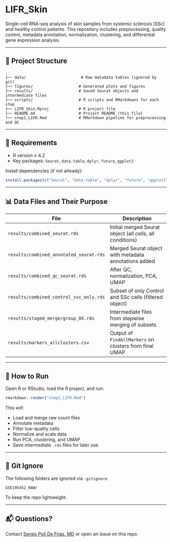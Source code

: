 # LIFR_Skin

Single-cell RNA-seq analysis of skin samples from systemic sclerosis (SSc) and healthy control patients. This repository includes preprocessing, quality control, metadata annotation, normalization, clustering, and differential gene expression analysis.

---

## 📁 Project Structure

```text
.
├── data/                        # Raw metadata tables (ignored by git)
├── figures/                    # Generated plots and figures
├── results/                    # Saved Seurat objects and intermediate files
├── scripts/                    # R scripts and RMarkdowns for each step
├── LIFR_Skin.Rproj             # R project file
├── README.md                   # Project README (this file)
└── step1_LIFR.Rmd              # RMarkdown pipeline for preprocessing and QC
```

---

## 🧪 Requirements

- R version ≥ 4.2
- Key packages: `Seurat`, `data.table`, `dplyr`, `future`, `ggplot2`

Install dependencies (if not already):

```r
install.packages(c("Seurat", "data.table", "dplyr", "future", "ggplot2"))
```

---

## 📊 Data Files and Their Purpose

| File                                  | Description                                                                 |
|---------------------------------------|-----------------------------------------------------------------------------|
| `results/combined_seurat.rds`         | Initial merged Seurat object (all cells, all conditions)                    |
| `results/combined_annotated_seurat.rds` | Merged Seurat object with metadata annotations added                       |
| `results/combined_qc_seurat.rds`      | After QC, normalization, PCA, UMAP                                          |
| `results/combined_control_ssc_only.rds`| Subset of only Control and SSc cells (filtered object)                      |
| `results/staged_merge/group_0X.rds`   | Intermediate files from stepwise merging of subsets                         |
| `results/markers_allclusters.csv`     | Output of `FindAllMarkers` on clusters from final UMAP                      |

---

## 🧬 How to Run

Open R or RStudio, load the R project, and run:

```r
rmarkdown::render("step1_LIFR.Rmd")
```

This will:
- Load and merge raw count files
- Annotate metadata
- Filter low-quality cells
- Normalize and scale data
- Run PCA, clustering, and UMAP
- Save intermediate `.rds` files for later use

---

## 📂 Git Ignore

The following folders are ignored via `.gitignore`:
```
GSE195452_RAW/
```
To keep the repo lightweight.

---

## 📬 Questions?
Contact [Sergio Poli De Frias, MD](https://github.com/sergiopolid) or open an issue on this repo.

